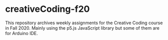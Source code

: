 # creativeCoding-f20

This repository archives weekly assignments for the Creative Coding course in Fall 2020.
Mainly using the p5.js JavaScript library but some of them are for Arduino IDE.
